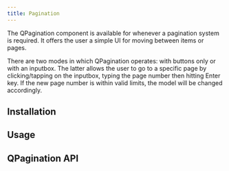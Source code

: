 ```yaml
---
title: Pagination
---
```

The QPagination component is available for whenever a pagination system is required. It offers the user a simple UI for moving between items or pages.

There are two modes in which QPagination operates: with buttons only or with an inputbox. The latter allows the user to go to a specific page by clicking/tapping on the inputbox, typing the page number then hitting Enter key. If the new page number is within valid limits, the model will be changed accordingly.

## Installation
<doc-installation components="QPagination" />

## Usage
<doc-example title="Standard" file="QPagination/Standard" />

<doc-example title="With input" file="QPagination/Input" />

<doc-example title="With input color" file="QPagination/InputColor" />

<doc-example title="Maximum pages shown" file="QPagination/MaxPages" />

<doc-example title="Removing ellipses" file="QPagination/Ellipses" />

<doc-example title="With boundary numbers" file="QPagination/BoundaryNumbers" />

<doc-example title="With boundary links" file="QPagination/BoundaryLinks" />

<doc-example title="With direction links" file="QPagination/DirectionLinks" />

## QPagination API
<doc-api file="QPagination" />
